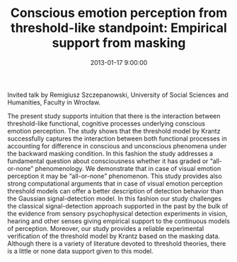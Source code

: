 ﻿---
layout: post
title:  "Conscious emotion perception from threshold-like standpoint: Empirical support from masking"
date:   2013-01-17 9:00:00
image: /images/6.jpg
---

Invited talk by Remigiusz Szczepanowski, University of Social Sciences and Humanities, Faculty in Wrocław.

The present study supports intuition that there is the interaction between threshold-like functional, cognitive processes underlying conscious emotion perception. The study shows that the threshold model by Krantz successfully captures the interaction between both functional processes in accounting for difference in conscious and unconscious phenomena under the backward masking condition. In this fashion the study addresses a fundamental question about consciousness whether it has graded or “all-or-none” phenomenology. We demonstrate that in case of visual emotion perception it may be “all-or-none” phenomenon. This study provides also strong computational arguments that in case of visual emotion perception threshold models can offer a better description of detection behavior than the Gaussian signal-detection model. In this fashion our study challenges the classical signal-detection approach supported in the past by the bulk of the evidence from sensory psychophysical detection experiments in vision, hearing and other senses giving empirical support to the continuous models of perception. Moreover, our study provides a reliable experimental verification of the threshold model by Krantz based on the masking data. Although there is a variety of literature devoted to threshold theories, there is a little or none data support given to this model.
